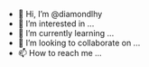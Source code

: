 - 👋 Hi, I’m @diamondlhy
- 👀 I’m interested in ...
- 🌱 I’m currently learning ...
- 💞️ I’m looking to collaborate on ...
- 📫 How to reach me ...

<!---
diamondlhy/diamondlhy is a ✨ special ✨ repository because its `README.md` (this file) appears on your GitHub profile.
You can click the Preview link to take a look at your changes.
--->
